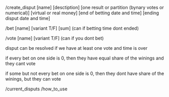 /create_disput [name] [desctiption] [one result or partition (bynary votes or numerical)] [virtual or real money] [end of betting date and time] [ending disput date and time]

/bet [name] [variant T/F] [sum]   (can if betting time dont ended)

/vote [name] [variant T/F]        (can if you dont bet)

disput can be resolved if we have at least one vote and time is over

if every bet on one side is 0, then they have equal share of the winings and they cant vote

if some but not every bet on one side is 0, then they dont have share of the winings, but they can vote


/current_disputs
/how_to_use